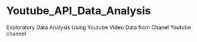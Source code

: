 # Youtube_API_Data_Analysis
Exploratory Data Analysis Using Youtube Video Data from Chanel Youtube channel
